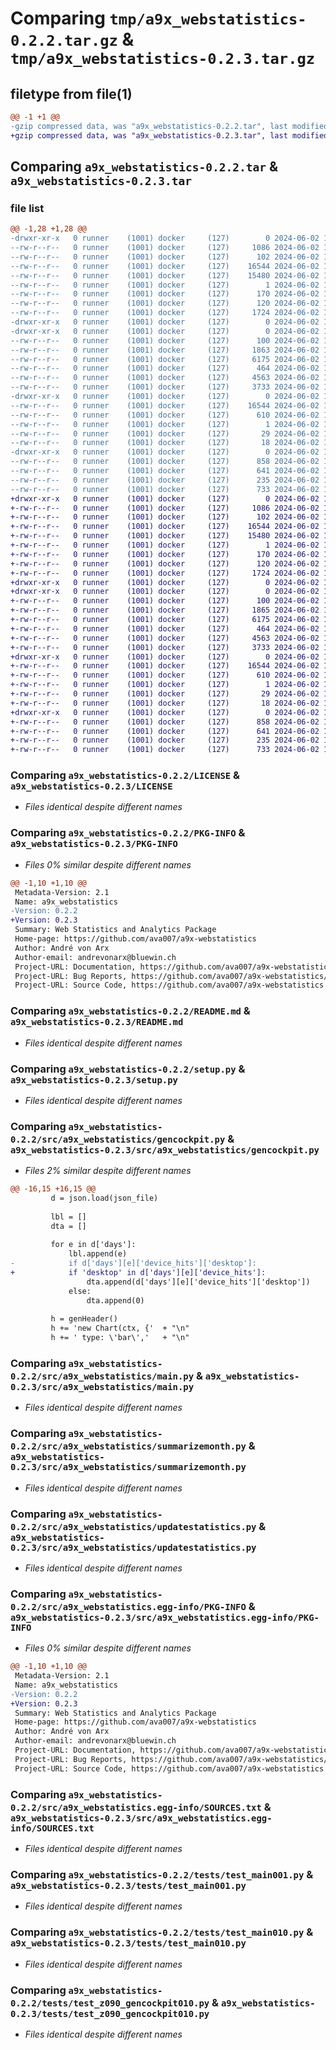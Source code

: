 # Comparing `tmp/a9x_webstatistics-0.2.2.tar.gz` & `tmp/a9x_webstatistics-0.2.3.tar.gz`

## filetype from file(1)

```diff
@@ -1 +1 @@
-gzip compressed data, was "a9x_webstatistics-0.2.2.tar", last modified: Sun Jun  2 15:50:18 2024, max compression
+gzip compressed data, was "a9x_webstatistics-0.2.3.tar", last modified: Sun Jun  2 16:01:24 2024, max compression
```

## Comparing `a9x_webstatistics-0.2.2.tar` & `a9x_webstatistics-0.2.3.tar`

### file list

```diff
@@ -1,28 +1,28 @@
-drwxr-xr-x   0 runner    (1001) docker     (127)        0 2024-06-02 15:50:18.027759 a9x_webstatistics-0.2.2/
--rw-r--r--   0 runner    (1001) docker     (127)     1086 2024-06-02 15:50:08.000000 a9x_webstatistics-0.2.2/LICENSE
--rw-r--r--   0 runner    (1001) docker     (127)      102 2024-06-02 15:50:08.000000 a9x_webstatistics-0.2.2/MANIFEST.in
--rw-r--r--   0 runner    (1001) docker     (127)    16544 2024-06-02 15:50:18.027759 a9x_webstatistics-0.2.2/PKG-INFO
--rw-r--r--   0 runner    (1001) docker     (127)    15480 2024-06-02 15:50:08.000000 a9x_webstatistics-0.2.2/README.md
--rw-r--r--   0 runner    (1001) docker     (127)        1 2024-06-02 15:50:08.000000 a9x_webstatistics-0.2.2/dist_del
--rw-r--r--   0 runner    (1001) docker     (127)      170 2024-06-02 15:50:08.000000 a9x_webstatistics-0.2.2/pyproject.toml
--rw-r--r--   0 runner    (1001) docker     (127)      120 2024-06-02 15:50:18.027759 a9x_webstatistics-0.2.2/setup.cfg
--rw-r--r--   0 runner    (1001) docker     (127)     1724 2024-06-02 15:50:08.000000 a9x_webstatistics-0.2.2/setup.py
-drwxr-xr-x   0 runner    (1001) docker     (127)        0 2024-06-02 15:50:18.023759 a9x_webstatistics-0.2.2/src/
-drwxr-xr-x   0 runner    (1001) docker     (127)        0 2024-06-02 15:50:18.023759 a9x_webstatistics-0.2.2/src/a9x_webstatistics/
--rw-r--r--   0 runner    (1001) docker     (127)      100 2024-06-02 15:50:08.000000 a9x_webstatistics-0.2.2/src/a9x_webstatistics/__init__.py
--rw-r--r--   0 runner    (1001) docker     (127)     1863 2024-06-02 15:50:08.000000 a9x_webstatistics-0.2.2/src/a9x_webstatistics/gencockpit.py
--rw-r--r--   0 runner    (1001) docker     (127)     6175 2024-06-02 15:50:08.000000 a9x_webstatistics-0.2.2/src/a9x_webstatistics/main.py
--rw-r--r--   0 runner    (1001) docker     (127)      464 2024-06-02 15:50:08.000000 a9x_webstatistics-0.2.2/src/a9x_webstatistics/module1.py
--rw-r--r--   0 runner    (1001) docker     (127)     4563 2024-06-02 15:50:08.000000 a9x_webstatistics-0.2.2/src/a9x_webstatistics/summarizemonth.py
--rw-r--r--   0 runner    (1001) docker     (127)     3733 2024-06-02 15:50:08.000000 a9x_webstatistics-0.2.2/src/a9x_webstatistics/updatestatistics.py
-drwxr-xr-x   0 runner    (1001) docker     (127)        0 2024-06-02 15:50:18.027759 a9x_webstatistics-0.2.2/src/a9x_webstatistics.egg-info/
--rw-r--r--   0 runner    (1001) docker     (127)    16544 2024-06-02 15:50:18.000000 a9x_webstatistics-0.2.2/src/a9x_webstatistics.egg-info/PKG-INFO
--rw-r--r--   0 runner    (1001) docker     (127)      610 2024-06-02 15:50:18.000000 a9x_webstatistics-0.2.2/src/a9x_webstatistics.egg-info/SOURCES.txt
--rw-r--r--   0 runner    (1001) docker     (127)        1 2024-06-02 15:50:18.000000 a9x_webstatistics-0.2.2/src/a9x_webstatistics.egg-info/dependency_links.txt
--rw-r--r--   0 runner    (1001) docker     (127)       29 2024-06-02 15:50:18.000000 a9x_webstatistics-0.2.2/src/a9x_webstatistics.egg-info/requires.txt
--rw-r--r--   0 runner    (1001) docker     (127)       18 2024-06-02 15:50:18.000000 a9x_webstatistics-0.2.2/src/a9x_webstatistics.egg-info/top_level.txt
-drwxr-xr-x   0 runner    (1001) docker     (127)        0 2024-06-02 15:50:18.027759 a9x_webstatistics-0.2.2/tests/
--rw-r--r--   0 runner    (1001) docker     (127)      858 2024-06-02 15:50:08.000000 a9x_webstatistics-0.2.2/tests/test_main001.py
--rw-r--r--   0 runner    (1001) docker     (127)      641 2024-06-02 15:50:08.000000 a9x_webstatistics-0.2.2/tests/test_main010.py
--rw-r--r--   0 runner    (1001) docker     (127)      235 2024-06-02 15:50:08.000000 a9x_webstatistics-0.2.2/tests/test_module1.py
--rw-r--r--   0 runner    (1001) docker     (127)      733 2024-06-02 15:50:08.000000 a9x_webstatistics-0.2.2/tests/test_z090_gencockpit010.py
+drwxr-xr-x   0 runner    (1001) docker     (127)        0 2024-06-02 16:01:24.704489 a9x_webstatistics-0.2.3/
+-rw-r--r--   0 runner    (1001) docker     (127)     1086 2024-06-02 16:01:14.000000 a9x_webstatistics-0.2.3/LICENSE
+-rw-r--r--   0 runner    (1001) docker     (127)      102 2024-06-02 16:01:14.000000 a9x_webstatistics-0.2.3/MANIFEST.in
+-rw-r--r--   0 runner    (1001) docker     (127)    16544 2024-06-02 16:01:24.704489 a9x_webstatistics-0.2.3/PKG-INFO
+-rw-r--r--   0 runner    (1001) docker     (127)    15480 2024-06-02 16:01:14.000000 a9x_webstatistics-0.2.3/README.md
+-rw-r--r--   0 runner    (1001) docker     (127)        1 2024-06-02 16:01:14.000000 a9x_webstatistics-0.2.3/dist_del
+-rw-r--r--   0 runner    (1001) docker     (127)      170 2024-06-02 16:01:14.000000 a9x_webstatistics-0.2.3/pyproject.toml
+-rw-r--r--   0 runner    (1001) docker     (127)      120 2024-06-02 16:01:24.704489 a9x_webstatistics-0.2.3/setup.cfg
+-rw-r--r--   0 runner    (1001) docker     (127)     1724 2024-06-02 16:01:14.000000 a9x_webstatistics-0.2.3/setup.py
+drwxr-xr-x   0 runner    (1001) docker     (127)        0 2024-06-02 16:01:24.700489 a9x_webstatistics-0.2.3/src/
+drwxr-xr-x   0 runner    (1001) docker     (127)        0 2024-06-02 16:01:24.704489 a9x_webstatistics-0.2.3/src/a9x_webstatistics/
+-rw-r--r--   0 runner    (1001) docker     (127)      100 2024-06-02 16:01:14.000000 a9x_webstatistics-0.2.3/src/a9x_webstatistics/__init__.py
+-rw-r--r--   0 runner    (1001) docker     (127)     1865 2024-06-02 16:01:14.000000 a9x_webstatistics-0.2.3/src/a9x_webstatistics/gencockpit.py
+-rw-r--r--   0 runner    (1001) docker     (127)     6175 2024-06-02 16:01:14.000000 a9x_webstatistics-0.2.3/src/a9x_webstatistics/main.py
+-rw-r--r--   0 runner    (1001) docker     (127)      464 2024-06-02 16:01:14.000000 a9x_webstatistics-0.2.3/src/a9x_webstatistics/module1.py
+-rw-r--r--   0 runner    (1001) docker     (127)     4563 2024-06-02 16:01:14.000000 a9x_webstatistics-0.2.3/src/a9x_webstatistics/summarizemonth.py
+-rw-r--r--   0 runner    (1001) docker     (127)     3733 2024-06-02 16:01:14.000000 a9x_webstatistics-0.2.3/src/a9x_webstatistics/updatestatistics.py
+drwxr-xr-x   0 runner    (1001) docker     (127)        0 2024-06-02 16:01:24.704489 a9x_webstatistics-0.2.3/src/a9x_webstatistics.egg-info/
+-rw-r--r--   0 runner    (1001) docker     (127)    16544 2024-06-02 16:01:24.000000 a9x_webstatistics-0.2.3/src/a9x_webstatistics.egg-info/PKG-INFO
+-rw-r--r--   0 runner    (1001) docker     (127)      610 2024-06-02 16:01:24.000000 a9x_webstatistics-0.2.3/src/a9x_webstatistics.egg-info/SOURCES.txt
+-rw-r--r--   0 runner    (1001) docker     (127)        1 2024-06-02 16:01:24.000000 a9x_webstatistics-0.2.3/src/a9x_webstatistics.egg-info/dependency_links.txt
+-rw-r--r--   0 runner    (1001) docker     (127)       29 2024-06-02 16:01:24.000000 a9x_webstatistics-0.2.3/src/a9x_webstatistics.egg-info/requires.txt
+-rw-r--r--   0 runner    (1001) docker     (127)       18 2024-06-02 16:01:24.000000 a9x_webstatistics-0.2.3/src/a9x_webstatistics.egg-info/top_level.txt
+drwxr-xr-x   0 runner    (1001) docker     (127)        0 2024-06-02 16:01:24.704489 a9x_webstatistics-0.2.3/tests/
+-rw-r--r--   0 runner    (1001) docker     (127)      858 2024-06-02 16:01:14.000000 a9x_webstatistics-0.2.3/tests/test_main001.py
+-rw-r--r--   0 runner    (1001) docker     (127)      641 2024-06-02 16:01:14.000000 a9x_webstatistics-0.2.3/tests/test_main010.py
+-rw-r--r--   0 runner    (1001) docker     (127)      235 2024-06-02 16:01:14.000000 a9x_webstatistics-0.2.3/tests/test_module1.py
+-rw-r--r--   0 runner    (1001) docker     (127)      733 2024-06-02 16:01:14.000000 a9x_webstatistics-0.2.3/tests/test_z090_gencockpit010.py
```

### Comparing `a9x_webstatistics-0.2.2/LICENSE` & `a9x_webstatistics-0.2.3/LICENSE`

 * *Files identical despite different names*

### Comparing `a9x_webstatistics-0.2.2/PKG-INFO` & `a9x_webstatistics-0.2.3/PKG-INFO`

 * *Files 0% similar despite different names*

```diff
@@ -1,10 +1,10 @@
 Metadata-Version: 2.1
 Name: a9x_webstatistics
-Version: 0.2.2
+Version: 0.2.3
 Summary: Web Statistics and Analytics Package
 Home-page: https://github.com/ava007/a9x-webstatistics
 Author: André von Arx
 Author-email: andrevonarx@bluewin.ch
 Project-URL: Documentation, https://github.com/ava007/a9x-webstatistics
 Project-URL: Bug Reports, https://github.com/ava007/a9x-webstatistics/issues
 Project-URL: Source Code, https://github.com/ava007/a9x-webstatistics
```

### Comparing `a9x_webstatistics-0.2.2/README.md` & `a9x_webstatistics-0.2.3/README.md`

 * *Files identical despite different names*

### Comparing `a9x_webstatistics-0.2.2/setup.py` & `a9x_webstatistics-0.2.3/setup.py`

 * *Files identical despite different names*

### Comparing `a9x_webstatistics-0.2.2/src/a9x_webstatistics/gencockpit.py` & `a9x_webstatistics-0.2.3/src/a9x_webstatistics/gencockpit.py`

 * *Files 2% similar despite different names*

```diff
@@ -16,15 +16,15 @@
         d = json.load(json_file) 
 
         lbl = []
         dta = []
 
         for e in d['days']:
             lbl.append(e)
-            if d['days'][e]['device_hits']['desktop']:
+            if 'desktop' in d['days'][e]['device_hits']:
                 dta.append(d['days'][e]['device_hits']['desktop'])
             else:
                 dta.append(0)
               
         h = genHeader()
         h += 'new Chart(ctx, {'  + "\n"
         h += ' type: \'bar\','   + "\n"
```

### Comparing `a9x_webstatistics-0.2.2/src/a9x_webstatistics/main.py` & `a9x_webstatistics-0.2.3/src/a9x_webstatistics/main.py`

 * *Files identical despite different names*

### Comparing `a9x_webstatistics-0.2.2/src/a9x_webstatistics/summarizemonth.py` & `a9x_webstatistics-0.2.3/src/a9x_webstatistics/summarizemonth.py`

 * *Files identical despite different names*

### Comparing `a9x_webstatistics-0.2.2/src/a9x_webstatistics/updatestatistics.py` & `a9x_webstatistics-0.2.3/src/a9x_webstatistics/updatestatistics.py`

 * *Files identical despite different names*

### Comparing `a9x_webstatistics-0.2.2/src/a9x_webstatistics.egg-info/PKG-INFO` & `a9x_webstatistics-0.2.3/src/a9x_webstatistics.egg-info/PKG-INFO`

 * *Files 0% similar despite different names*

```diff
@@ -1,10 +1,10 @@
 Metadata-Version: 2.1
 Name: a9x_webstatistics
-Version: 0.2.2
+Version: 0.2.3
 Summary: Web Statistics and Analytics Package
 Home-page: https://github.com/ava007/a9x-webstatistics
 Author: André von Arx
 Author-email: andrevonarx@bluewin.ch
 Project-URL: Documentation, https://github.com/ava007/a9x-webstatistics
 Project-URL: Bug Reports, https://github.com/ava007/a9x-webstatistics/issues
 Project-URL: Source Code, https://github.com/ava007/a9x-webstatistics
```

### Comparing `a9x_webstatistics-0.2.2/src/a9x_webstatistics.egg-info/SOURCES.txt` & `a9x_webstatistics-0.2.3/src/a9x_webstatistics.egg-info/SOURCES.txt`

 * *Files identical despite different names*

### Comparing `a9x_webstatistics-0.2.2/tests/test_main001.py` & `a9x_webstatistics-0.2.3/tests/test_main001.py`

 * *Files identical despite different names*

### Comparing `a9x_webstatistics-0.2.2/tests/test_main010.py` & `a9x_webstatistics-0.2.3/tests/test_main010.py`

 * *Files identical despite different names*

### Comparing `a9x_webstatistics-0.2.2/tests/test_z090_gencockpit010.py` & `a9x_webstatistics-0.2.3/tests/test_z090_gencockpit010.py`

 * *Files identical despite different names*

